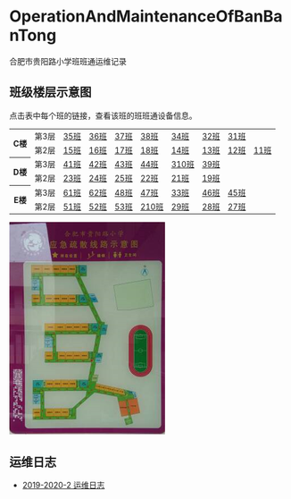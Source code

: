 # OperationAndMaintenanceOfBanBanTong
合肥市贵阳路小学班班通运维记录

## 班级楼层示意图
点击表中每个班的链接，查看该班的班班通设备信息。

<table>
  <tr>
    <th rowspan="2">C楼</th>
    <td>第3层</td>
    <td><a href="./C323/readme.md">35班</a></td>
    <td><a href="./C321/readme.md">36班</a></td>
    <td><a href="./C319/readme.md">37班</a></td>
    <td><a href="./C317/readme.md">38班</a></td>
    <td><a href="./C307/readme.md">34班</a></td>
    <td><a href="./C303/readme.md">32班</a></td>
    <td><a href="./C301/readme.md">31班</a></td>
  </tr>
  <tr>
    <td>第2层</td>
    <td><a href="./C223/readme.md">15班</a></td>
    <td><a href="./C221/readme.md">16班</a></td>
    <td><a href="./C219/readme.md">17班</a></td>
    <td><a href="./C217/readme.md">18班</a></td>
    <td><a href="./C207/readme.md">14班</a></td>
    <td><a href="./C205/readme.md">13班</a></td>
    <td><a href="./C203/readme.md">12班</a></td>
    <td><a href="./C201/readme.md">11班</a></td>

  </tr>
  <tr>
    <th rowspan="2">D楼</th>
    <td>第3层</td>
    <td><a href="./D326/readme.md">41班</a></td>
    <td><a href="./D324/readme.md">42班</a></td>
    <td><a href="./D322/readme.md">43班</a></td>
    <td><a href="./D320/readme.md">44班</a></td>
    <td><a href="./D303/readme.md">310班</a></td>
    <td><a href="./D301/readme.md">39班</a></td>

  </tr>
  <tr>
    <td>第2层</td>
    <td><a href="./D227/readme.md">23班</a></td>
    <td><a href="./D225/readme.md">24班</a></td>
    <td><a href="./D223/readme.md">25班</a></td>
    <td><a href="./D205/readme.md">22班</a></td>
    <td><a href="./D203/readme.md">21班</a></td>
    <td><a href="./D201/readme.md">19班</a></td>

  </tr>
  <tr>
    <th rowspan="2">E楼</th>
    <td>第3层</td>
    <td><a href="./E327/readme.md">61班</a></td>
    <td><a href="./E325/readme.md">62班</a></td>
    <td><a href="./E308/readme.md">48班</a></td>
    <td><a href="./E306/readme.md">47班</a></td>
    <td><a href="./E305/readme.md">33班</a></td>
    <td><a href="./E304/readme.md">46班</a></td>
    <td><a href="./E302/readme.md">45班</a></td>

  </tr>
  <tr>
    <td>第2层</td>
    <td><a href="./E228/readme.md">51班</a></td>
    <td><a href="./E226/readme.md">52班</a></td>
    <td><a href="./E224/readme.md">53班</a></td>
    <td><a href="./E208/readme.md">210班</a></td>
    <td><a href="./E206/readme.md">29班</a></td>
    <td><a href="./E204/readme.md">28班</a></td>
    <td><a href="./E202/readme.md">27班</a></td>

  </tr>
</table>

![](sketon.png)

## 运维日志
- [2019-2020-2 运维日志](2019-2020-2-运维日志.md)
